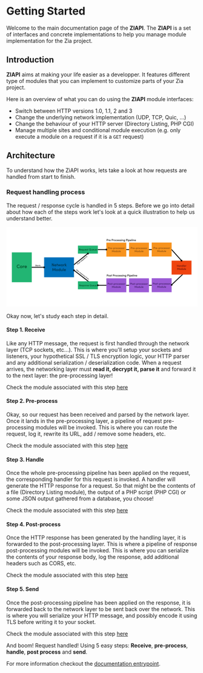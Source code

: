 # Getting Started

Welcome to the main documentation page of the **ZIAPI**. The **ZIAPI** is a set of interfaces and concrete implementations to help you manage module implementation for the Zia project.

## Introduction

**ZIAPI** aims at making your life easier as a developper. It features different type of modules that you can implement to customize parts of your Zia project.

Here is an overview of what you can do using the **ZIAPI** module interfaces:
- Switch between HTTP versions 1.0, 1.1, 2 and 3
- Change the underlying network implementation (UDP, TCP, Quic, ...)
- Change the behaviour of your HTTP server (Directory Listing, PHP CGI)
- Manage multiple sites and conditional module execution (e.g. only execute a module on a request if it is a `GET` request)

## Architecture

To understand how the ZiAPI works, lets take a look at how requests are handled from start to finish.

### Request handling process

The request / response cycle is handled in 5 steps. Before we go into detail about how each of the steps work let's look at a quick illustration to help us understand better.

![Request / Response flow](docs/assets/request-response-diagram.png)

Okay now, let's study each step in detail.

#### Step 1. Receive

Like any HTTP message, the request is first handled through the network layer (TCP sockets, etc...). This is where you'll setup your sockets and listeners, your hypothetical SSL / TLS encryption logic, your HTTP parser and any additional serialization / deserialization code. When a request arrives, the networking layer must **read it, decrypt it, parse it** and forward it to the next layer: the pre-processing layer!

Check the module associated with this step [here](../guides/IMPLEMENT_NETWORK.md)

#### Step 2. Pre-process

Okay, so our request has been received and parsed by the network layer. Once it lands in the pre-processing layer, a pipeline of request pre-processing modules will be invoked. This is where you can route the request, log it, rewrite its URL, add / remove some headers, etc.

Check the module associated with this step [here](../guides/IMPLEMENT_PREPROCESSOR.md)

#### Step 3. Handle

Once the whole pre-processing pipeline has been applied on the request, the corresponding handler for this request is invoked. A handler will generate the HTTP response for a request. So that might be the contents of a file (Directory Listing module), the output of a PHP script (PHP CGI) or some JSON output gathered from a database, you choose!

Check the module associated with this step [here](../guides/IMPLEMENT_HANDLER.md)

#### Step 4. Post-process

Once the HTTP response has been generated by the handling layer, it is forwarded to the post-processing layer. This is where a pipeline of response post-processing modules will be invoked. This is where you can serialize the contents of your response body, log the response, add additional headers such as CORS, etc.

Check the module associated with this step [here](../guides/IMPLEMENT_POSTPROCESSOR.md)

#### Step 5. Send

Once the post-processing pipeline has been applied on the response, it is forwarded back to the network layer to be sent back over the network. This is where you will serialize your HTTP message, and possibly encode it using TLS before writing it to your socket.

Check the module associated with this step [here](../guides/IMPLEMENT_NETWORK.md)

And boom! Request handled! Using 5 easy steps: **Receive**, **pre-process**, **handle**, **post process** and **send**.

For more information checkout the [documentation entrypoint](../README.md).
